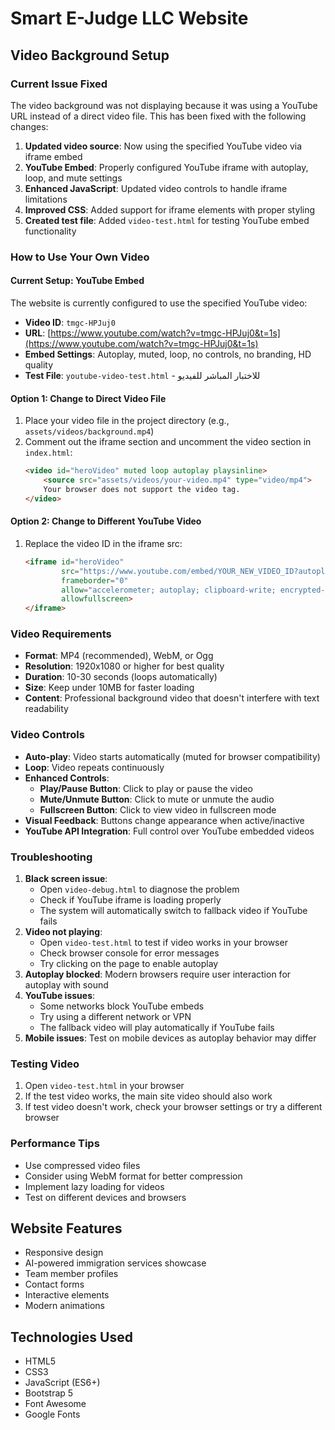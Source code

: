 # Smart E-Judge LLC Website

## Video Background Setup

### Current Issue Fixed
The video background was not displaying because it was using a YouTube URL instead of a direct video file. This has been fixed with the following changes:

1. **Updated video source**: Now using the specified YouTube video via iframe embed
2. **YouTube Embed**: Properly configured YouTube iframe with autoplay, loop, and mute settings
3. **Enhanced JavaScript**: Updated video controls to handle iframe limitations
4. **Improved CSS**: Added support for iframe elements with proper styling
5. **Created test file**: Added `video-test.html` for testing YouTube embed functionality

### How to Use Your Own Video

#### Current Setup: YouTube Embed
The website is currently configured to use the specified YouTube video:
- **Video ID**: `tmgc-HPJuj0`
- **URL**: [https://www.youtube.com/watch?v=tmgc-HPJuj0&t=1s](https://www.youtube.com/watch?v=tmgc-HPJuj0&t=1s)
- **Embed Settings**: Autoplay, muted, loop, no controls, no branding, HD quality
- **Test File**: `youtube-video-test.html` - للاختبار المباشر للفيديو

#### Option 1: Change to Direct Video File
1. Place your video file in the project directory (e.g., `assets/videos/background.mp4`)
2. Comment out the iframe section and uncomment the video section in `index.html`:
   ```html
   <video id="heroVideo" muted loop autoplay playsinline>
       <source src="assets/videos/your-video.mp4" type="video/mp4">
       Your browser does not support the video tag.
   </video>
   ```

#### Option 2: Change to Different YouTube Video
1. Replace the video ID in the iframe src:
   ```html
   <iframe id="heroVideo" 
           src="https://www.youtube.com/embed/YOUR_NEW_VIDEO_ID?autoplay=1&mute=1&loop=1&playlist=YOUR_NEW_VIDEO_ID&controls=0&showinfo=0&rel=0&modestbranding=1&playsinline=1&start=1" 
           frameborder="0" 
           allow="accelerometer; autoplay; clipboard-write; encrypted-media; gyroscope; picture-in-picture" 
           allowfullscreen>
   </iframe>
   ```

### Video Requirements
- **Format**: MP4 (recommended), WebM, or Ogg
- **Resolution**: 1920x1080 or higher for best quality
- **Duration**: 10-30 seconds (loops automatically)
- **Size**: Keep under 10MB for faster loading
- **Content**: Professional background video that doesn't interfere with text readability

### Video Controls
- **Auto-play**: Video starts automatically (muted for browser compatibility)
- **Loop**: Video repeats continuously
- **Enhanced Controls**: 
  - **Play/Pause Button**: Click to play or pause the video
  - **Mute/Unmute Button**: Click to mute or unmute the audio
  - **Fullscreen Button**: Click to view video in fullscreen mode
- **Visual Feedback**: Buttons change appearance when active/inactive
- **YouTube API Integration**: Full control over YouTube embedded videos

### Troubleshooting
1. **Black screen issue**: 
   - Open `video-debug.html` to diagnose the problem
   - Check if YouTube iframe is loading properly
   - The system will automatically switch to fallback video if YouTube fails
2. **Video not playing**: 
   - Open `video-test.html` to test if video works in your browser
   - Check browser console for error messages
   - Try clicking on the page to enable autoplay
3. **Autoplay blocked**: Modern browsers require user interaction for autoplay with sound
4. **YouTube issues**: 
   - Some networks block YouTube embeds
   - Try using a different network or VPN
   - The fallback video will play automatically if YouTube fails
5. **Mobile issues**: Test on mobile devices as autoplay behavior may differ

### Testing Video
1. Open `video-test.html` in your browser
2. If the test video works, the main site video should also work
3. If test video doesn't work, check your browser settings or try a different browser

### Performance Tips
- Use compressed video files
- Consider using WebM format for better compression
- Implement lazy loading for videos
- Test on different devices and browsers

## Website Features
- Responsive design
- AI-powered immigration services showcase
- Team member profiles
- Contact forms
- Interactive elements
- Modern animations

## Technologies Used
- HTML5
- CSS3
- JavaScript (ES6+)
- Bootstrap 5
- Font Awesome
- Google Fonts
